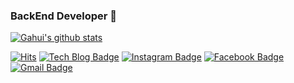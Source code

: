 
 ### BackEnd Developer 👋
 [![Gahui's github stats](https://github-readme-stats.vercel.app/api?username=yougahee)](https://github.com/yougahee)



[![Hits](https://hits.seeyoufarm.com/api/count/incr/badge.svg?url=https%3A%2F%2Fgithub.com%2Fyougahee&count_bg=%2379C83D&title_bg=%23555555&icon=&icon_color=%23E7E7E7&title=hits&edge_flat=false)](https://hits.seeyoufarm.com)
[![Tech Blog Badge](http://img.shields.io/badge/-Tech%20blog-black?style=flat-square&logo=github&link=https://gh402.tistory.com/)](https://gh402.tistory.com/)
[![Instagram Badge](https://img.shields.io/badge/instagram-ff69b4?style=flat-square&logo=instagram&logoColor=white&link=https://www.instagram.com/gaaahi__i/)](https://www.instagram.com/gaaahi__i/)
[![Facebook Badge](https://img.shields.io/badge/facebook-1877f2?style=flat-square&logo=facebook&logoColor=white&link=https://www.facebook.com/gaaahuiii)](https://www.facebook.com/gaaahuiii/)
[![Gmail Badge](https://img.shields.io/badge/Gmail-d14836?style=flat-square&logo=Gmail&logoColor=white&link=mailto:ahrfus34@gmail.com)](mailto:ahrfus34@gmail.com)



<!--
**yougahee/yougahee** is a ✨ _special_ ✨ repository because its `README.md` (this file) appears on your GitHub profile.

Here are some ideas to get you started:

- 🔭 I’m currently working on ...
- 🌱 I’m currently learning ...
- 👯 I’m looking to collaborate on ...
- 🤔 I’m looking for help with ...
- 💬 Ask me about ...
- 📫 How to reach me: ...
- 😄 Pronouns: ...
- ⚡ Fun fact: ...
-->
